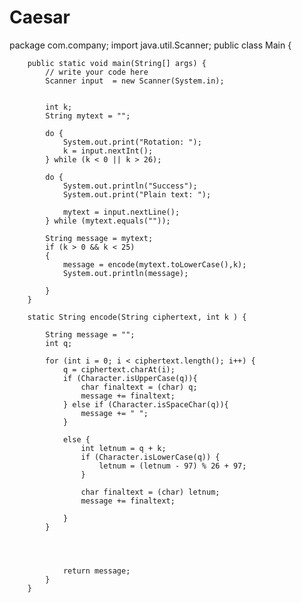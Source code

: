 # Caesar
package com.company;
import java.util.Scanner;
public class Main {



        public static void main(String[] args) {
            // write your code here
            Scanner input  = new Scanner(System.in);


            int k;
            String mytext = "";

            do {
                System.out.print("Rotation: ");
                k = input.nextInt();
            } while (k < 0 || k > 26);

            do {
                System.out.println("Success");
                System.out.print("Plain text: ");

                mytext = input.nextLine();
            } while (mytext.equals(""));

            String message = mytext;
            if (k > 0 && k < 25)
            {
                message = encode(mytext.toLowerCase(),k);
                System.out.println(message);

            }
        }

        static String encode(String ciphertext, int k ) {

            String message = "";
            int q;

            for (int i = 0; i < ciphertext.length(); i++) {
                q = ciphertext.charAt(i);
                if (Character.isUpperCase(q)){
                    char finaltext = (char) q;
                    message += finaltext;
                } else if (Character.isSpaceChar(q)){
                    message += " ";
                }

                else {
                    int letnum = q + k;
                    if (Character.isLowerCase(q)) {
                        letnum = (letnum - 97) % 26 + 97;
                    }

                    char finaltext = (char) letnum;
                    message += finaltext;

                }
            }




                return message;
            }
        }
